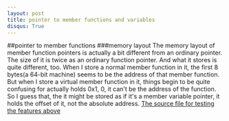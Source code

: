 ```yaml
---
layout: post
title: pointer to member functions and variables
disqus: True
---
```

##pointer to member functions
###memory layout
  The memory layout of member function pointers is actually a bit different from an ordinary pointer. The size of it is twice 
as an ordinary function pointer. 
  And what it stores is quite different, too. When I store a normal member function in it, the first 8 bytes(a 64-bit machine) 
seems to be the address of that member function. 
  But when I store a virtual member function in it, things begin to be quite confusing for actually holds 0x1, 0, 
it can't be the address of the function. So I guess that, the it might be stored as if it's a member variable pointer, it holds 
the offset of it, not the absolute address.
[The source file for testing the features above](https://nobodyxu.github.com/code)
